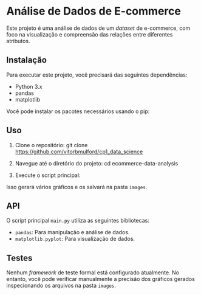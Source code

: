 # Análise de Dados de E-commerce

Este projeto é uma análise de dados de um *dataset* de e-commerce, com foco na visualização e compreensão das relações entre diferentes atributos.

## Instalação

Para executar este projeto, você precisará das seguintes dependências:

- Python 3.x
- pandas
- matplotlib

Você pode instalar os pacotes necessários usando o pip:

## Uso

1. Clone o repositório:
git clone https://github.com/vitorbmulford/cp1_data_science


2. Navegue até o diretório do projeto:
cd ecommerce-data-analysis

3. Execute o script principal:

Isso gerará vários gráficos e os salvará na pasta `images`.

## API

O script principal `main.py` utiliza as seguintes bibliotecas:

- `pandas`: Para manipulação e análise de dados.
- `matplotlib.pyplot`: Para visualização de dados.

## Testes

Nenhum *framework* de teste formal está configurado atualmente. No entanto, você pode verificar manualmente a precisão dos gráficos gerados inspecionando os arquivos na pasta `images`.
